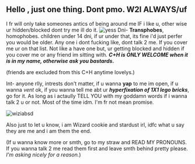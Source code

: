 ## Hello , just one thing. Dont pmo. W2I ALWAYS/uf
I fr will only take someones antics of being around me IF i like u, other wise ur hidden/blocked dont try me ill do it.
![yess](https://github.com/user-attachments/assets/37a49451-e4f6-4bee-89bc-6fb957c9842b)
Dni- **Transphobes**, homophobes. children under 14 dni, if ur under that, its fine i'd just perfer you would be older. Any one i dont fucking like, dont talk 2 me. If you cover me ur on that list. Not like a have one but, ur getting blocked and hidden if you cover me or any friend im sitting with. 
***C+H is ONLY WELCOME when it is in my name, otherwise ask you bastards.***

(friends are excluded from this C+H anytime lovelys.)

Int- anyone rlly, intrests don't matter, if u wanna **yap** to me im open, if u wanna *vent* ok, if you wanna tell me abt ur ***hyperfixation of 1X1 lego bricks***, go for it. As long as i actaully TELL YOU with my goddamn words if i wanna talk 2 u or not. Most of the time idm. I'm fr not mean promise.

![wiziabsd](https://github.com/user-attachments/assets/8d9f6839-7cc6-4e84-99a4-01b46ed65802)

Also just to let u know, i am Wizard cookie and stardust irl, idfc what u say they are me and i am them the end. 

(If u wanna know more or smth, go to my straw and READ MY PRONOUNS. If you wanna talk 2 me read them first and leave smth behind pretty please. *I'm asking nicely for a reason.*)



